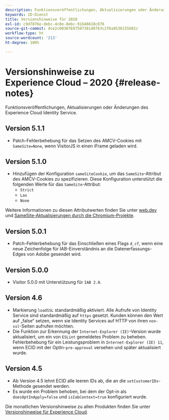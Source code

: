 ```yaml
---
description: Funktionsveröffentlichungen, Aktualisierungen oder Änderungen des Experience Cloud Identity Services.
keywords: ID-Dienst
title: Versionshinweise für 2020
exl-id: c9d7876e-debc-4c8e-8ebc-91646610c876
source-git-commit: dce2c0036f697507381d0763c2f6a9538155681c
workflow-type: ht
source-wordcount: '213'
ht-degree: 100%

---
```


# Versionshinweise zu Experience Cloud – 2020 {#release-notes}

Funktionsveröffentlichungen, Aktualisierungen oder Änderungen des Experience Cloud Identity Service.

## Version 5.1.1

* Patch-Fehlerbehebung für das Setzen des AMCV-Cookies mit `SameSite=None`, wenn VisitorJS in einen iFrame geladen wird.

## Version 5.1.0

* Hinzufügen der Konfiguration `sameSiteCookie`, um das `SameSite`-Attribut des AMCV-Cookies zu spezifizieren. Diese Konfiguration unterstützt die folgenden Werte für das `SameSite`-Attribut:
   * `Strict`
   * `Lax`
   * `None`

Weitere Informationen zu diesen Attributwerten finden Sie unter [web.dev](https://web.dev/samesite-cookies-explained/) und [SameSite-Aktualisierungen durch die Chromium-Projekte](https://www.chromium.org/updates/same-site/).

## Version 5.0.1

* Patch-Fehlerbehebung für das Einschließen eines Flags `d_cf`, wenn eine neue Zeichenfolge für IAB-Einverständnis an die Datenerfassungs-Edges von Adobe gesendet wird.

## Version 5.0.0

* Visitor 5.0.0 mit Unterstützung für `IAB 2.0`.

## Version 4.6

* Markierung `loadSSL` standardmäßig aktiviert. Alle Aufrufe von Identity Service sind standardmäßig auf `https` gesetzt.  Kunden können den Wert auf „false“ setzen, wenn sie Identity Services auf HTTP von ihren `non-ssl`-Seiten aufrufen möchten.
* Die Funktion zur Erkennung der `Internet-Explorer (IE)`-Version wurde aktualisiert, um ein von `ESLint` gemeldetes Problem zu beheben.
Fehlerbehebung für ein Leistungsproblem in `Internet-Explorer (IE) 11`, wenn ECID mit der OptIn-`pre-approval` versehen und später aktualisiert wurde.

## Version 4.5

* Ab Version 4.5 lehnt ECID alle leeren IDs ab, die an die `setCustomerIDs`-Methode gesendet werden.
* Es wurde ein Problem behoben, bei dem der Opt-in als `doesOptInApply=false` und `isIabContext=true` konfiguriert wurde.

Die monatlichen Versionshinweise zu allen Produkten finden Sie unter [Versionshinweise für Experience Cloud](https://experienceleague.adobe.com/docs/release-notes/experience-cloud/current.html?lang=de).

